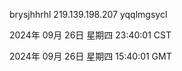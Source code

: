 brysjhhrhl 219.139.198.207 yqqlmgsycl

2024年 09月 26日 星期四 23:40:01 CST

2024年 09月 26日 星期四 15:40:01 GMT
